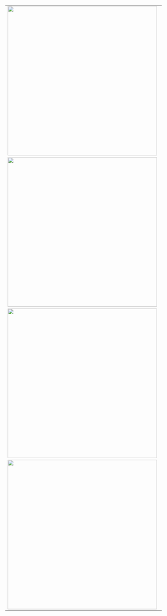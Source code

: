 |  |  |
| -- | -- |
| <img src="https://github.com/trikko/etichetta/assets/647157/80822b8f-052c-4564-99d9-b4292d70bc72" width=480> | Press `SHIFT` and draw on the image to select the area to zoom in. Press `Z` to goes back to full view. |
| <img src="https://github.com/trikko/etichetta/assets/647157/71d4eba5-52e9-4334-a600-918f6642d268" width=480> | Press `Z` to zoom into the current annotation. Press `N` (next) and `P` (previous) to cycle thru annotations. |
| <img src="https://github.com/trikko/etichetta/assets/647157/32c44c48-e04e-4003-9ba7-6178c4571039" width=480> | Press `SPACE` to start drawing a new annotation. Press `ESC` to cancel, `ENTER` to save and go back to edit mode or `SPACE` to save and start another annotation. Press `G` to toggle guidelines. |
| <img src="https://github.com/trikko/etichetta/assets/647157/3bbd1148-6a75-4cfd-8718-3d2bfbf9dcb5" width=480> | Press a key from `1` to `9` to change the label. Or press `L` and search by typing label's name or index. |
